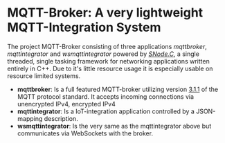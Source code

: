 # MQTT-Broker: A very lightweight MQTT-Integration System

The project MQTT-Broker consisting of three applications *mqttbroker*, *mqttintegrator* and *wsmqttintegrator* powered by *[SNode.C](https://github.com/VolkerChristian/snode.c)*, a single threaded, single tasking framework for networking applications written entirely in C++. Due to it's little resource usage it is especially usable on resource limited systems.

- **mqttbroker**: Is a full featured MQTT-broker utilizing version [3.1.1](https://docs.oasis-open.org/mqtt/mqtt/v3.1.1/mqtt-v3.1.1.html) of the MQTT protocol standard. It accepts incoming connections via unencrypted IPv4, encrypted IPv4
- **mqttintegrator**: Is a IoT-integration application controlled by a JSON-mapping description.
- **wsmqttintegrator**: Is the very same as the mqttintegrator above but communicates via WebSockets with the broker.

